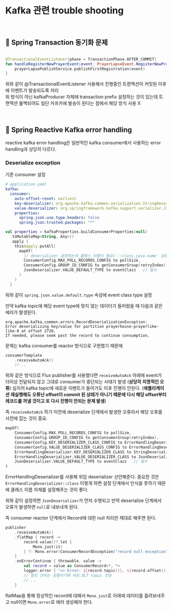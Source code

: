 # Kafka 관련 trouble shooting

<br>

## 📌 Spring Transaction 동기화 문제

```kotlin

@TransactionalEventListener(phase = TransactionPhase.AFTER_COMMIT)
fun handleRegisterNewPrayerEvent(event: PrayerLapseEvent.RegisterNewPrayer) {
    prayerLapsePublishService.publishFirstRegistration(event)
}
```
위와 같이 @TransactionalEventListener 사용해서 진행중인 트랜잭션이 커밋된 이후에 이벤트가 발송되도록 처리  
위 방식이 아닌 kafkaProducer 자체에 transaction prefix 설정하는 것이 있는데 트랜잭션 롤백되어도 일단 카프카에 발송이 된다는 점에서 해당 방식 사용 X

<br>

## 📌 Spring Reactive Kafka error handling

reactive kafka error handling은 일반적인 kafka consumer에서 사용하는 error handling과 상당히 다르다.

### Deserialize exception

기존 consumer 설정

```yaml
# application.yaml
kafka:
  consumer:
    auto-offset-reset: earliest
    key-deserializer: org.apache.kafka.common.serialization.StringDeserializer
    value-deserializer: org.springframework.kafka.support.serializer.JsonDeserializer
    properties:
      spring.json.use.type.headers: false
      spring.json.trusted.packages: "*"
```

```kotlin
val properties = kafkaProperties.buildConsumerProperties(null)
  .toMutableMap<String, Any>()
  .apply {
    this@apply.putAll(
      mapOf(
        // deserializer 설정하는데 클래스 이름이 필요('::class.java.name' 설정 필요)
        ConsumerConfig.MAX_POLL_RECORDS_CONFIG to pollSize,
        ConsumerConfig.GROUP_ID_CONFIG to getConsumerGroup(retryIndex),
        JsonDeserializer.VALUE_DEFAULT_TYPE to eventClazz   // 필수
      )
    )
  }
```
위와 같이 `spring.json.value.default.type` 속성에 event class type 설정

만약 kafka topic에 해당 event type에 맞지 않는 데이터가 들어왔을 때 다음과 같은 에러가 발생된다.

```
org.apache.kafka.common.errors.RecordDeserializationException: 
Error deserializing key/value for partition prayerhouse-prayerlike-like-0 at offset 2726. 
If needed, please seek past the record to continue consumption.
```
문제는 kafka consumer를 reactor 방식으로 구현했기 때문에
```kotlin
consumerTemplate
	.receiveAutoAck()
	//...
```
위와 같은 방식으로 Flux publisher를 사용했다면 `receiveAutoAck` 아래에 event가 더이상 전달되지 않고 그대로 consumer가 중단되는 사태가 발생 (**상당히 치명적인 오류**)
심지어 kafka topic에 새로운 이벤트가 들어가도 이후 진행이 안된다.
(**애플리케이션 재실행해도 오류난 offset이 commit 된 상태가 아니기 때문에 다시 해당 offset부터 레코드를 꺼낼 것이고 또 다시 진행이 안되는 문제 발생**)

즉 `receiveAutoAck` 하기 이전에 deserialize 단계에서 발생한 오류라서 해당 오류를 사전에 잡는 것이 중요. 

```kotlin
mapOf(  
    ConsumerConfig.MAX_POLL_RECORDS_CONFIG to pollSize,  
    ConsumerConfig.GROUP_ID_CONFIG to getConsumerGroup(retryIndex),  
    ConsumerConfig.KEY_DESERIALIZER_CLASS_CONFIG to ErrorHandlingDeserializer::class.java.name,  
    ConsumerConfig.VALUE_DESERIALIZER_CLASS_CONFIG to ErrorHandlingDeserializer::class.java.name,  
    ErrorHandlingDeserializer.KEY_DESERIALIZER_CLASS to StringDeserializer::class.java.name,  
    ErrorHandlingDeserializer.VALUE_DESERIALIZER_CLASS to JsonDeserializer::class.java.name,  
    JsonDeserializer.VALUE_DEFAULT_TYPE to eventClazz   // 필수  
)
```
ErrorHandlingDeserializer를 사용해 위임 deserializer 선언해준다. 
중요한 것은 `ErrorHandlingDeserializer::class` 이렇게 하면 설정 단계에서 인식을 못하기 때문에 클래스 이름 자체를 설정해주는 것이 좋다.

위와 같이 설정하면 `JsonDeserializer`가 먼저 수행되고 만약 deserialize 단계에서 오류가 발생하면 `null`로 내보내게 된다. 

즉 consumer reactor 단계에서 Record에 대한 null 처리만 제대로 해주면 된다.

```kotlin
publisher  
    .receiveAutoAck()  
    .flatMap { record ->  
        record.value()?.let {  
            Mono.just(it)  
        } ?: Mono.error(ConsumerRecordException("record null exception"))  
    }  
    .onErrorContinue { throwable, value ->  
        val record = value as ConsumerRecord<*, *>  
        logger.error { ">> Error: ${record.topic()}, ${record.offset()}, ${record.key()} ${throwable.message}" }  
        // 말도 안되는 상황이기에 바로 DLT topic 전송  
        // ...
    }
```
flatMap을 통해 정상적인 record에 대해서 `Mono.just`로 아래에 데이터를 흘려보내주고 null이면 `Mono.error`로 에러 생성해야 한다.
